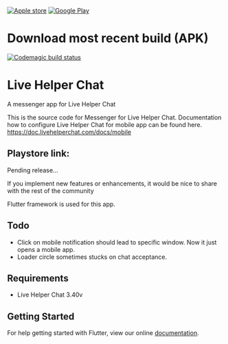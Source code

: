 [![Apple store](https://livehelperchat.com/design/defaulttheme/images/apps/apple.svg)](https://apps.apple.com/us/app/id1530399116) [![Google Play](https://livehelperchat.com/design/defaulttheme/images/apps/google-play.png)](https://play.google.com/store/apps/details?id=com.livehelperchat.chat)

# Download most recent build (APK)

[![Codemagic build status](https://api.codemagic.io/apps/5f50c50be2db272d7690ae45/5f50c50be2db272d7690ae44/status_badge.svg)](https://codemagic.io/apps/5f50c50be2db272d7690ae45/5f50c50be2db272d7690ae44/latest_build)

# Live Helper Chat

A messenger app for Live Helper Chat

This is the source code for Messenger for Live Helper Chat. Documentation how to configure Live Helper Chat for mobile app can be found here. https://doc.livehelperchat.com/docs/mobile

## Playstore link:  
Pending release...

If you implement new features or enhancements, it would be nice to share with the rest of the community

Flutter framework is used for this app.

## Todo

* Click on mobile notification should lead to specific window. Now it just opens a mobile app.
* Loader circle sometimes stucks on chat acceptance.

## Requirements

* Live Helper Chat 3.40v

## Getting Started

For help getting started with Flutter, view our online
[documentation](https://flutter.io/).
